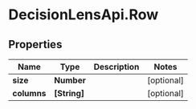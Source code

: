 # DecisionLensApi.Row

## Properties
Name | Type | Description | Notes
------------ | ------------- | ------------- | -------------
**size** | **Number** |  | [optional] 
**columns** | **[String]** |  | [optional] 



